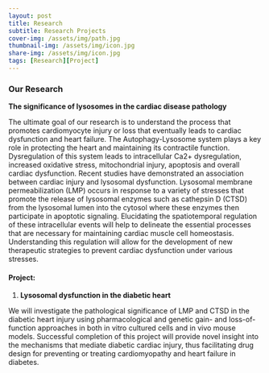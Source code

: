 ```yaml
---
layout: post
title: Research
subtitle: Research Projects
cover-img: /assets/img/path.jpg
thumbnail-img: /assets/img/icon.jpg
share-img: /assets/img/icon.jpg
tags: [Research][Project]
---
```


### Our Research

**The significance of lysosomes in the cardiac disease pathology**

The ultimate goal of our research is to understand the process that promotes cardiomyocyte injury or loss that eventually leads to cardiac dysfunction and heart failure. The Autophagy-Lysosome system plays a key role in protecting the heart and maintaining its contractile function. Dysregulation of this system leads to intracellular Ca2+ dysregulation, increased oxidative stress, mitochondrial injury, apoptosis and overall cardiac dysfunction. Recent studies have demonstrated an association between cardiac injury and lysosomal dysfunction. Lysosomal membrane permeabilization (LMP) occurs in response to a variety of stresses that promote the release of lysosomal enzymes such as cathepsin D (CTSD) from the lysosomal lumen into the cytosol where these enzymes then participate in apoptotic signaling. Elucidating the spatiotemporal regulation of these intracellular events will help to delineate the essential processes that are necessary for maintaining cardiac muscle cell homeostasis. Understanding this regulation will allow for the development of new therapeutic strategies to prevent cardiac dysfunction under various stresses.


#### Project: 

1. **Lysosomal dysfunction in the diabetic heart**

We will investigate the pathological significance of LMP and CTSD in the diabetic heart injury using pharmacological and genetic gain- and loss-of-function approaches in both in vitro cultured cells and in vivo mouse models. Successful completion of this project will provide novel insight into the mechanisms that mediate diabetic cardiac injury, thus facilitating drug design for preventing or treating cardiomyopathy and heart failure in diabetes.
